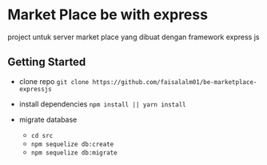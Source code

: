 # Market Place be with express

project untuk server market place yang dibuat dengan framework express js 

## Getting Started

- clone repo
`git clone https://github.com/faisalalm01/be-marketplace-expressjs`

- install dependencies
`npm install || yarn install` 

- migrate database
    - `cd src`
    - `npm sequelize db:create`
    - `npm sequelize db:migrate` 